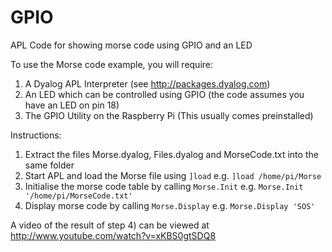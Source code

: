 GPIO
====

APL Code for showing morse code using GPIO and an LED

To use the Morse code example, you will require:

1) A Dyalog APL Interpreter (see http://packages.dyalog.com)
2) An LED which can be controlled using GPIO (the code assumes you have an LED on pin 18)
3) The GPIO Utility on the Raspberry Pi (This usually comes preinstalled)

Instructions:

1) Extract the files Morse.dyalog, Files.dyalog and MorseCode.txt into the same folder
2) Start APL and load the Morse file using `]load` e.g. `]load /home/pi/Morse`
3) Initialise the morse code table by calling `Morse.Init` e.g. `Morse.Init '/home/pi/MorseCode.txt'`
4) Display morse code by calling `Morse.Display` e.g. `Morse.Display 'SOS'`

A video of the result of step 4) can be viewed at http://www.youtube.com/watch?v=xKBS0gtSDQ8
